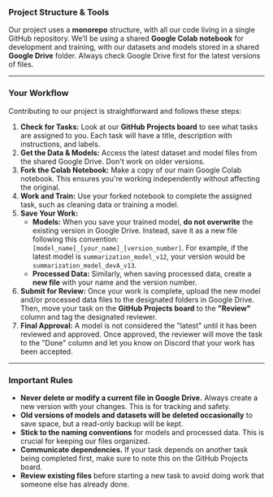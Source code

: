 ### Project Structure & Tools

Our project uses a **monorepo** structure, with all our code living in a single GitHub repository. We’ll be using a shared **Google Colab notebook** for development and training, with our datasets and models stored in a shared **Google Drive** folder. Always check Google Drive first for the latest versions of files.

---

### Your Workflow

Contributing to our project is straightforward and follows these steps:

1.  **Check for Tasks:** Look at our **GitHub Projects board** to see what tasks are assigned to you. Each task will have a title, description with instructions, and labels.
2.  **Get the Data & Models:** Access the latest dataset and model files from the shared Google Drive. Don't work on older versions.
3.  **Fork the Colab Notebook:** Make a copy of our main Google Colab notebook. This ensures you're working independently without affecting the original.
4.  **Work and Train:** Use your forked notebook to complete the assigned task, such as cleaning data or training a model.
5.  **Save Your Work:**
    - **Models:** When you save your trained model, **do not overwrite** the existing version in Google Drive. Instead, save it as a new file following this convention: `[model_name]_[your_name]_[version_number]`. For example, if the latest model is `summarization_model_v12`, your version would be `summarization_model_devA_v13`.
    - **Processed Data:** Similarly, when saving processed data, create a **new file** with your name and the version number.
6.  **Submit for Review:** Once your work is complete, upload the new model and/or processed data files to the designated folders in Google Drive. Then, move your task on the **GitHub Projects board** to the **"Review"** column and tag the designated reviewer.
7.  **Final Approval:** A model is not considered the "latest" until it has been reviewed and approved. Once approved, the reviewer will move the task to the "Done" column and let you know on Discord that your work has been accepted.

---

### Important Rules

- **Never delete or modify a current file in Google Drive.** Always create a new version with your changes. This is for tracking and safety.
- **Old versions of models and datasets will be deleted occasionally** to save space, but a read-only backup will be kept.
- **Stick to the naming conventions** for models and processed data. This is crucial for keeping our files organized.
- **Communicate dependencies.** If your task depends on another task being completed first, make sure to note this on the GitHub Projects board.
- **Review existing files** before starting a new task to avoid doing work that someone else has already done.
